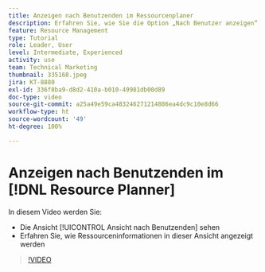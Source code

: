 ```yaml
---
title: Anzeigen nach Benutzenden im Ressourcenplaner
description: Erfahren Sie, wie Sie die Option „Nach Benutzer anzeigen“ verwenden und wie Ressourceninformationen in dieser Ansicht angezeigt werden.
feature: Resource Management
type: Tutorial
role: Leader, User
level: Intermediate, Experienced
activity: use
team: Technical Marketing
thumbnail: 335168.jpeg
jira: KT-8880
exl-id: 336f8ba9-d8d2-410a-b010-49981db00d89
doc-type: video
source-git-commit: a25a49e59ca483246271214886ea4dc9c10e8d66
workflow-type: ht
source-wordcount: '49'
ht-degree: 100%

---
```


# Anzeigen nach Benutzenden im [!DNL Resource Planner]

In diesem Video werden Sie:

* Die Ansicht [!UICONTROL Ansicht nach Benutzenden] sehen
* Erfahren Sie, wie Ressourceninformationen in dieser Ansicht angezeigt werden


>[!VIDEO](https://video.tv.adobe.com/v/335168/?quality=12&learn=on)
